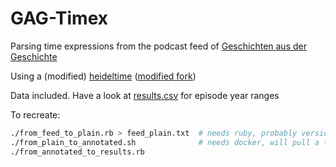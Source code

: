 
# GAG-Timex

Parsing time expressions from the podcast feed of [Geschichten aus der Geschichte](https://geschichte.fm)

Using a (modified) [heideltime](https://github.com/HeidelTime/heideltime) ([modified fork](https://github.com/dainst/heideltime))

Data included. Have a look at [results.csv](results.csv) for episode year ranges

To recreate:

```sh
./from_feed_to_plain.rb > feed_plain.txt  # needs ruby, probably version 3+
./from_plain_to_annotated.sh              # needs docker, will pull a (bigger) image for heideltime
./from_annotated_to_results.rb
```
